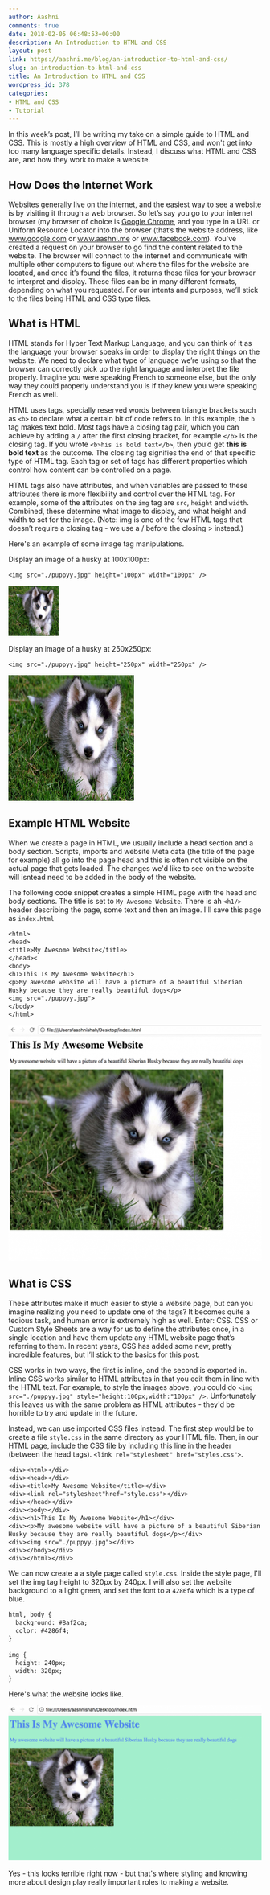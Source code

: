 ```yaml
---
author: Aashni
comments: true
date: 2018-02-05 06:48:53+00:00
description: An Introduction to HTML and CSS
layout: post
link: https://aashni.me/blog/an-introduction-to-html-and-css/
slug: an-introduction-to-html-and-css
title: An Introduction to HTML and CSS
wordpress_id: 378
categories:
- HTML and CSS
- Tutorial
---
```


In this week’s post, I’ll be writing my take on a simple guide to HTML and CSS. This is mostly a high overview of HTML and CSS, and won't get into too many language specific details. Instead, I discuss what HTML and CSS are, and how they work to make a website.



## How Does the Internet Work



Websites generally live on the internet, and the easiest way to see a website is by visiting it through a web browser. So let’s say you go to your internet browser (my browser of choice is [Google Chrome](https://www.google.ca/chrome/browser/features.html?brand=CHBD&ds_kid=43700017582260978&gclid=EAIaIQobChMIvteSpIWO2QIVxbXACh0kkgLuEAAYASABEgKnbPD_BwE&gclsrc=aw.ds&dclid=CN_ZtqaFjtkCFR6zTwod5rwA9Q), and you type in a URL or Uniform Resource Locator into the browser (that’s the website address, like www.google.com or www.aashni.me or www.facebook.com). You’ve created a request on your browser to go find the content related to the website. The browser will connect to the internet and communicate with multiple other computers to figure out where the files for the website are located, and once it’s found the files, it returns these files for your browser to interpret and display. These files can be in many different formats, depending on what you requested. For our intents and purposes, we’ll stick to the files being HTML and CSS type files. 



## What is HTML



HTML stands for Hyper Text Markup Language, and you can think of it as the language your browser speaks in order to display the right things on the website. We need to declare what type of language we’re using so that the browser can correctly pick up the right language and interpret the file properly. Imagine you were speaking French to someone else, but the only way they could properly understand you is if they knew you were speaking French as well. 

HTML uses tags, specially reserved words between triangle brackets such as `<b>` to declare what a certain bit of code refers to. In this example, the `b` tag makes text bold. Most tags have a closing tag pair, which you can achieve by adding a `/` after the first closing bracket, for example `</b>` is the closing tag. If you wrote `<b>his is bold text</b>`, then you’d get **this is bold text** as the outcome. The closing tag signifies the end of that specific type of HTML tag. Each tag or set of tags has different properties which control how content can be controlled on a page.

HTML tags also have attributes, and when variables are passed to these attributes there is more flexibility and control over the HTML tag. For example, some of the attributes on the `img` tag are `src`, `height` and `width`. Combined, these determine what image to display, and what height and width to set for the image. (Note: img is one of the few HTML tags that doesn’t require a closing tag - we use a / before the closing > instead.)

Here's an example of some image tag manipulations.

Display an image of a husky at 100x100px:
```
<img src="./puppyy.jpg" height="100px" width="100px" />
```
<img src="./puppyy.jpg" height="100px" width="100px" />

Display an image of a husky at 250x250px:
```
<img src="./puppyy.jpg" height="250px" width="250px" />
```

<img src="./puppyy.jpg" height="250px" width="250px" />


## Example HTML Website

When we create a page in HTML, we usually include a head section and a body section. Scripts, imports and website Meta data (the title of the page for example) all go into the page head and this is often not visible on the actual page that gets loaded. The changes we'd like to see on the website will isntead need to be added in the body of the website.

The following code snippet creates a simple HTML page with the head and body sections. The title is set to `My Awesome Website`. There is ah `<h1/>` header describing the page, some text and then an image. I'll save this page as `index.html`


    
    
    <html>
    <head>
    <title>My Awesome Website</title>
    </head><
    <body>
    <h1>This Is My Awesome Website</h1>
    <p>My awesome website will have a picture of a beautiful Siberian Husky because they are really beautiful dogs</p>
    <img src="./puppyy.jpg">
    </body>
    </html>
    
[![](./awesomewebsite-1024x955.png)](./awesomewebsite.png)

## What is CSS

These attributes make it much easier to style a website page, but can you imagine realizing you need to update one of the tags? It becomes quite a tedious task, and human error is extremely high as well. Enter: CSS. CSS or Custom Style Sheets are a way for us to define the attributes once, in a single location and have them update any HTML website page that’s referring to them. In recent years, CSS has added some new, pretty incredible features, but I’ll stick to the basics for this post.

CSS works in two ways, the first is inline, and the second is exported in. Inline CSS works similar to HTML attributes in that you edit them in line with the HTML text. For example, to style the images above, you could do `<img src="./puppyy.jpg" style="height:100px;width:"100px" />`. Unfortunately this leaves us with the same problem as HTML attributes - they'd be horrible to try and update in the future.

Instead, we can use imported CSS files instead. The first step would be to create a file `style.css` in the same directory as your HTML file. Then, in our HTML page, include the CSS file by including this line in the header (between the head tags). `<link rel="stylesheet" href="styles.css">`.


    
    
    <div><html></div>
    <div><head></div>
    <div><title>My Awesome Website</title></div>
    <div><link rel="stylesheet"href="style.css"></div>
    <div></head></div>
    <div><body></div>
    <div><h1>This Is My Awesome Website</h1></div>
    <div><p>My awesome website will have a picture of a beautiful Siberian Husky because they are really beautiful dogs</p></div>
    <div><img src="./puppyy.jpg"></div>
    <div></body></div>
    <div></html></div>
    



We can now create a a style page called `style.css`. Inside the style page, I'll set the img tag height to 320px by 240px. I will also set the website background to a light green, and set the font to a `4286f4` which is a type of blue.


    
    
    html, body {
      background: #8af2ca;
      color: #4286f4;
    }
    
    img {
      height: 240px;
      width: 320px;
    }
    



Here's what the website looks like.

[![](./awesomewebsite2-1024x628.png)](./awesomewebsite2-1024x628.png)

Yes - this looks terrible right now - but that's where styling and knowing more about design play really important roles to making a website.
